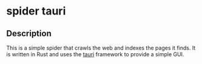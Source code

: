 # spider tauri

## Description

This is a simple spider that crawls the web and indexes the pages it finds. It is written in Rust and uses the [tauri](https://tauri.studio) framework to provide a simple GUI.